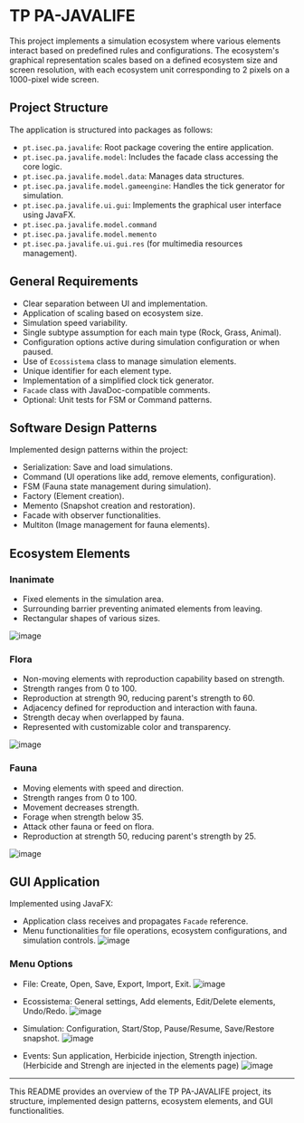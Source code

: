 # TP PA-JAVALIFE

This project implements a simulation ecosystem where various elements interact based on predefined rules and configurations. The ecosystem's graphical representation scales based on a defined ecosystem size and screen resolution, with each ecosystem unit corresponding to 2 pixels on a 1000-pixel wide screen.

## Project Structure

The application is structured into packages as follows:

- `pt.isec.pa.javalife`: Root package covering the entire application.
- `pt.isec.pa.javalife.model`: Includes the facade class accessing the core logic.
- `pt.isec.pa.javalife.model.data`: Manages data structures.
- `pt.isec.pa.javalife.model.gameengine`: Handles the tick generator for simulation.
- `pt.isec.pa.javalife.ui.gui`: Implements the graphical user interface using JavaFX.
- `pt.isec.pa.javalife.model.command`
- `pt.isec.pa.javalife.model.memento`
- `pt.isec.pa.javalife.ui.gui.res` (for multimedia resources management).

## General Requirements

- Clear separation between UI and implementation.
- Application of scaling based on ecosystem size.
- Simulation speed variability.
- Single subtype assumption for each main type (Rock, Grass, Animal).
- Configuration options active during simulation configuration or when paused.
- Use of `Ecossistema` class to manage simulation elements.
- Unique identifier for each element type.
- Implementation of a simplified clock tick generator.
- `Facade` class with JavaDoc-compatible comments.
- Optional: Unit tests for FSM or Command patterns.

## Software Design Patterns

Implemented design patterns within the project:

- Serialization: Save and load simulations.
- Command (UI operations like add, remove elements, configuration).
- FSM (Fauna state management during simulation).
- Factory (Element creation).
- Memento (Snapshot creation and restoration).
- Facade with observer functionalities.
- Multiton (Image management for fauna elements).

## Ecosystem Elements

### Inanimate

- Fixed elements in the simulation area.
- Surrounding barrier preventing animated elements from leaving.
- Rectangular shapes of various sizes.

![image](https://github.com/inclyner/TP-javalive/assets/84443911/11abe9a4-02cc-461b-be35-08688d4220e3)

### Flora

- Non-moving elements with reproduction capability based on strength.
- Strength ranges from 0 to 100.
- Reproduction at strength 90, reducing parent's strength to 60.
- Adjacency defined for reproduction and interaction with fauna.
- Strength decay when overlapped by fauna.
- Represented with customizable color and transparency.

![image](https://github.com/inclyner/TP-javalive/assets/84443911/2d6d10b4-d02a-43e9-a6e4-8df76ec3ae14)

### Fauna

- Moving elements with speed and direction.
- Strength ranges from 0 to 100.
- Movement decreases strength.
- Forage when strength below 35.
- Attack other fauna or feed on flora.
- Reproduction at strength 50, reducing parent's strength by 25.

![image](https://github.com/inclyner/TP-javalive/assets/84443911/644c5ded-5288-466d-841e-4cf112a1bbb8)

## GUI Application

Implemented using JavaFX:

- Application class receives and propagates `Facade` reference.
- Menu functionalities for file operations, ecosystem configurations, and simulation controls.
![image](https://github.com/inclyner/TP-javalive/assets/84443911/4cc5c2b5-aeca-4366-b3d3-d4267b9d6da7)

### Menu Options

- File: Create, Open, Save, Export, Import, Exit.
  ![image](https://github.com/inclyner/TP-javalive/assets/84443911/96299677-d831-4825-96dc-64b8f38cb7a2)
- Ecossistema: General settings, Add elements, Edit/Delete elements, Undo/Redo.
  ![image](https://github.com/inclyner/TP-javalive/assets/84443911/e8142742-de53-4176-871a-a4282add5919)

- Simulation: Configuration, Start/Stop, Pause/Resume, Save/Restore snapshot.
  ![image](https://github.com/inclyner/TP-javalive/assets/84443911/af2d5b27-2d1a-4b2d-94d9-a74d6d327a01)
- Events: Sun application, Herbicide injection, Strength injection.(Herbicide and Strengh are injected in the elements page)
  ![image](https://github.com/inclyner/TP-javalive/assets/84443911/79947831-7ad2-4e2e-9396-46833d623e9b)






---

This README provides an overview of the TP PA-JAVALIFE project, its structure, implemented design patterns, ecosystem elements, and GUI functionalities.







